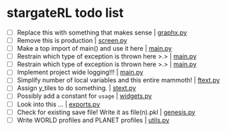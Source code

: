 # stargateRL todo list
- [ ]  Replace this with something that makes sense | [graphx.py](https://github.com/thee-engineer/stargateRL/tree/master/./stargateRL/engine/graphx.py#L51)
- [ ]  Remove this is production | [screen.py](https://github.com/thee-engineer/stargateRL/tree/master/./stargateRL/engine/screen.py#L24)
- [ ]  Make a top import of main() and use it here | [main.py](https://github.com/thee-engineer/stargateRL/tree/master/./stargateRL/launcher/main.py#L17)
- [ ]  Restrain which type of exception is thrown here >.> | [main.py](https://github.com/thee-engineer/stargateRL/tree/master/./stargateRL/launcher/main.py#L67)
- [ ]  Restrain which type of exception is thrown here >.> | [main.py](https://github.com/thee-engineer/stargateRL/tree/master/./stargateRL/launcher/main.py#L152)
- [ ]  Implement project wide logging!!! | [main.py](https://github.com/thee-engineer/stargateRL/tree/master/./stargateRL/main.py#L13)
- [ ]  Simplify number of local variables and this entire mammoth! | [ftext.py](https://github.com/thee-engineer/stargateRL/tree/master/./stargateRL/objects/ftext.py#L22)
- [ ]  Assign y_tiles to do something. | [stext.py](https://github.com/thee-engineer/stargateRL/tree/master/./stargateRL/objects/stext.py#L18)
- [ ]  Possibly add a constant for `usage` | [widgets.py](https://github.com/thee-engineer/stargateRL/tree/master/./stargateRL/objects/widgets.py#L73)
- [ ]  Look into this ... | [exports.py](https://github.com/thee-engineer/stargateRL/tree/master/./stargateRL/world/exports.py#L32)
- [ ]  Check for existing save file! Write it as file(n).pkl | [genesis.py](https://github.com/thee-engineer/stargateRL/tree/master/./stargateRL/world/genesis.py#L258)
- [ ]  Write WORLD profiles and PLANET profiles | [utils.py](https://github.com/thee-engineer/stargateRL/tree/master/./stargateRL/world/utils.py#L52)
